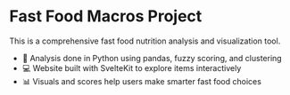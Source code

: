 # Fast Food Macros Project

This is a comprehensive fast food nutrition analysis and visualization tool.

- 🧠 Analysis done in Python using pandas, fuzzy scoring, and clustering
- 💻 Website built with SvelteKit to explore items interactively
- 📊 Visuals and scores help users make smarter fast food choices